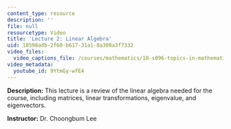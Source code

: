 ```yaml
---
content_type: resource
description: ''
file: null
resourcetype: Video
title: 'Lecture 2: Linear Algebra'
uid: 18598adb-2f60-b617-31a1-8a308a3f7332
video_files:
  video_captions_file: /courses/mathematics/18-s096-topics-in-mathematics-with-applications-in-finance-fall-2013/video-lectures/lecture-2-linear-algebra/9YtmGy-wfE4.vtt
video_metadata:
  youtube_id: 9YtmGy-wfE4
---
```


**Description:** This lecture is a review of the linear algebra needed for the course, including matrices, linear transformations, eigenvalue, and eigenvectors.

**Instructor:** Dr. Choongbum Lee